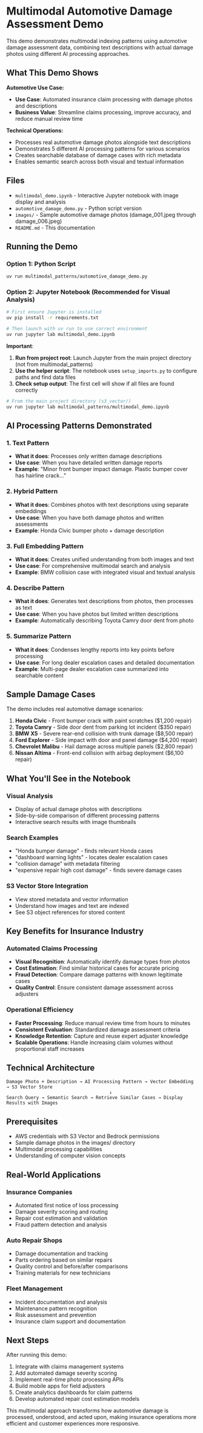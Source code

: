 # Multimodal Automotive Damage Assessment Demo

This demo demonstrates multimodal indexing patterns using automotive damage assessment data, combining text descriptions with actual damage photos using different AI processing approaches.

## What This Demo Shows

**Automotive Use Case:**
- **Use Case**: Automated insurance claim processing with damage photos and descriptions
- **Business Value**: Streamline claims processing, improve accuracy, and reduce manual review time

**Technical Operations:**
- Processes real automotive damage photos alongside text descriptions
- Demonstrates 5 different AI processing patterns for various scenarios
- Creates searchable database of damage cases with rich metadata
- Enables semantic search across both visual and textual information

## Files

- `multimodal_demo.ipynb` - Interactive Jupyter notebook with image display and analysis
- `automotive_damage_demo.py` - Python script version
- `images/` - Sample automotive damage photos (damage_001.jpeg through damage_006.jpeg)
- `README.md` - This documentation

## Running the Demo

### Option 1: Python Script
```bash
uv run multimodal_patterns/automotive_damage_demo.py
```

### Option 2: Jupyter Notebook (Recommended for Visual Analysis)
```bash
# First ensure Jupyter is installed
uv pip install -r requirements.txt

# Then launch with uv run to use correct environment
uv run jupyter lab multimodal_demo.ipynb
```

**Important**: 
1. **Run from project root**: Launch Jupyter from the main project directory (not from multimodal_patterns)
2. **Use the helper script**: The notebook uses `setup_imports.py` to configure paths and find data files
3. **Check setup output**: The first cell will show if all files are found correctly

```bash
# From the main project directory (s3_vector/)
uv run jupyter lab multimodal_patterns/multimodal_demo.ipynb
```

## AI Processing Patterns Demonstrated

### 1. Text Pattern
- **What it does**: Processes only written damage descriptions
- **Use case**: When you have detailed written damage reports
- **Example**: "Minor front bumper impact damage. Plastic bumper cover has hairline crack..."

### 2. Hybrid Pattern  
- **What it does**: Combines photos with text descriptions using separate embeddings
- **Use case**: When you have both damage photos and written assessments
- **Example**: Honda Civic bumper photo + damage description

### 3. Full Embedding Pattern
- **What it does**: Creates unified understanding from both images and text
- **Use case**: For comprehensive multimodal search and analysis
- **Example**: BMW collision case with integrated visual and textual analysis

### 4. Describe Pattern
- **What it does**: Generates text descriptions from photos, then processes as text
- **Use case**: When you have photos but limited written descriptions
- **Example**: Automatically describing Toyota Camry door dent from photo

### 5. Summarize Pattern
- **What it does**: Condenses lengthy reports into key points before processing
- **Use case**: For long dealer escalation cases and detailed documentation
- **Example**: Multi-page dealer escalation case summarized into searchable content

## Sample Damage Cases

The demo includes real automotive damage scenarios:

1. **Honda Civic** - Front bumper crack with paint scratches ($1,200 repair)
2. **Toyota Camry** - Side door dent from parking lot incident ($350 repair)  
3. **BMW X5** - Severe rear-end collision with trunk damage ($8,500 repair)
4. **Ford Explorer** - Side impact with door and panel damage ($4,200 repair)
5. **Chevrolet Malibu** - Hail damage across multiple panels ($2,800 repair)
6. **Nissan Altima** - Front-end collision with airbag deployment ($6,100 repair)

## What You'll See in the Notebook

### Visual Analysis
- Display of actual damage photos with descriptions
- Side-by-side comparison of different processing patterns
- Interactive search results with image thumbnails

### Search Examples
- "Honda bumper damage" - finds relevant Honda cases
- "dashboard warning lights" - locates dealer escalation cases
- "collision damage" with metadata filtering
- "expensive repair high cost damage" - finds severe damage cases

### S3 Vector Store Integration
- View stored metadata and vector information
- Understand how images and text are indexed
- See S3 object references for stored content

## Key Benefits for Insurance Industry

### Automated Claims Processing
- **Visual Recognition**: Automatically identify damage types from photos
- **Cost Estimation**: Find similar historical cases for accurate pricing
- **Fraud Detection**: Compare damage patterns with known legitimate cases
- **Quality Control**: Ensure consistent damage assessment across adjusters

### Operational Efficiency
- **Faster Processing**: Reduce manual review time from hours to minutes
- **Consistent Evaluation**: Standardized damage assessment criteria
- **Knowledge Retention**: Capture and reuse expert adjuster knowledge
- **Scalable Operations**: Handle increasing claim volumes without proportional staff increases

## Technical Architecture

```
Damage Photo + Description → AI Processing Pattern → Vector Embedding → S3 Vector Store
                                      ↓
Search Query → Semantic Search → Retrieve Similar Cases → Display Results with Images
```

## Prerequisites

- AWS credentials with S3 Vector and Bedrock permissions
- Sample damage photos in the images/ directory
- Multimodal processing capabilities
- Understanding of computer vision concepts

## Real-World Applications

### Insurance Companies
- Automated first notice of loss processing
- Damage severity scoring and routing
- Repair cost estimation and validation
- Fraud pattern detection and analysis

### Auto Repair Shops
- Damage documentation and tracking
- Parts ordering based on similar repairs
- Quality control and before/after comparisons
- Training materials for new technicians

### Fleet Management
- Incident documentation and analysis
- Maintenance pattern recognition
- Risk assessment and prevention
- Insurance claim support and documentation

## Next Steps

After running this demo:
1. Integrate with claims management systems
2. Add automated damage severity scoring
3. Implement real-time photo processing APIs
4. Build mobile apps for field adjusters
5. Create analytics dashboards for claim patterns
6. Develop automated repair cost estimation models

This multimodal approach transforms how automotive damage is processed, understood, and acted upon, making insurance operations more efficient and customer experiences more responsive.